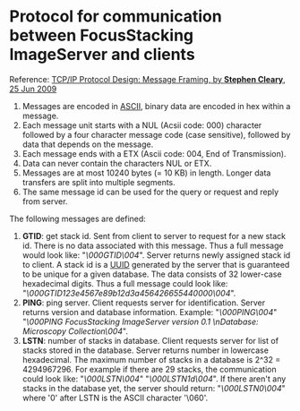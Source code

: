 # Protocol for communication between FocusStacking ImageServer and clients


Reference: [TCP/IP Protocol Design: Message Framing, by **Stephen Cleary**, 25 Jun 2009](http://www.codeproject.com/Articles/37496/TCP-IP-Protocol-Design-Message-Framing)

1. Messages are encoded in [ASCII](http://en.wikipedia.org/wiki/ASCII), binary data are encoded in hex within a message.
2. Each message unit starts with a NUL (Acsii code: 000) character followed by a four character message code (case sensitive), followed by data that depends on the message.
3. Each message ends with a ETX (Ascii code: 004, End of Transmission).
4. Data can never contain the characters NUL or ETX.
5. Messages are at most 10240 bytes (= 10 KB) in length. Longer data transfers are split into multiple segments.
6. The same message id can be used for the query or request and reply from server.

The following messages are defined:

1. **GTID**: get stack id. Sent from client to server to request for a new stack id. There is no data associated with this message. Thus a full message would look like: "_\000GTID\004_". Server returns newly assigned stack id to client. A stack id is a [UUID](http://en.wikipedia.org/wiki/Universally_unique_identifier) generated by the server that is guaranteed to be unique for a given database. The data consists of 32 lower-case hexadecimal digits. Thus a full message could look like: "_\000GTID123e4567e89b12d3a456426655440000\004_".
3. **PING**: ping server. Client requests server for identification. Server returns version and database information. Example: "_\000PING\004_" "_\000PING FocusStacking ImageServer version 0.1 \nDatabase: Microscopy Collection\004_".
4. **LSTN**: number of stacks in database. Client requests server for list of stacks stored in the database. Server returns number in lowercase hexadecimal. The maximum number of stacks in a database is 2^32 = 4294967296. For example if there are 29 stacks, the communication could look like: "_\000LSTN\004_" "_\000LSTN1d\004_". If there aren't any stacks in the database yet, the server should return: "_\000LSTN0\004_" where '0' after LSTN is the ASCII character '\060'.


